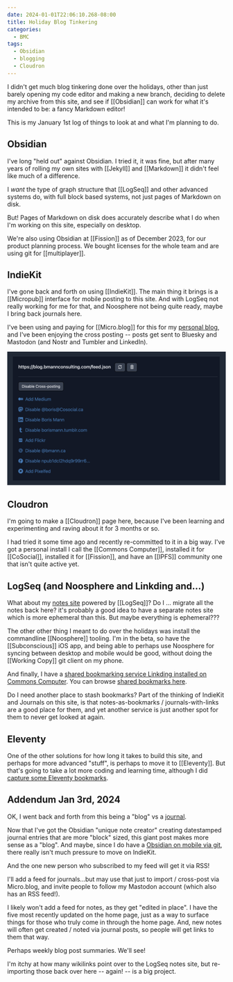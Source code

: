 ```yaml
---
date: 2024-01-01T22:06:10.268-08:00
title: Holiday Blog Tinkering
categories:
  - BMC
tags:
  - Obsidian
  - blogging
  - Cloudron
---
```

I didn't get much blog tinkering done over the holidays, other than just barely opening my code editor and making a new branch, deciding to delete my archive from this site, and see if [[Obsidian]] can work for what it's intended to be: a fancy Markdown editor!

This is my January 1st log of things to look at and what I'm planning to do.
## Obsidian
I've long "held out" against Obsidian. I tried it, it was fine, but after many years of rolling my own sites with [[Jekyll]] and [[Markdown]] it didn't feel like much of a difference.

I _want_ the type of graph structure that [[LogSeq]] and other advanced systems do, with full block based systems, not just pages of Markdown on disk.

But! Pages of Markdown on disk does accurately describe what I do when I'm working on this site, especially on desktop.

We're also using Obsidian at [[Fission]] as of December 2023, for our product planning process. We bought licenses for the whole team and are using git for [[multiplayer]].
## IndieKit

I've gone back and forth on using [[IndieKit]]. The main thing it brings is a [[Micropub]] interface for mobile posting to this site. And with LogSeq not really working for me for that, and Noosphere not being quite ready, maybe I bring back journals here.

I've been using and paying for [[Micro.blog]] for this for my [personal blog](https://blog.bmannconsulting.com), and I've been enjoying the cross posting -- posts get sent to Bluesky and Mastodon (and Nostr and Tumbler and LinkedIn).

![](/assets/microblog-cross-posting-screenshot.png)
## Cloudron
I'm going to make a [[Cloudron]] page here, because I've been learning and experimenting and raving about it for 3 months or so.

I had tried it some time ago and recently re-committed to it in a big way. I've got a personal install I call the [[Commons Computer]], installed it for [[CoSocial]], installed it for [[Fission]], and have an [[IPFS]] community one that isn't quite active yet.

## LogSeq (and Noosphere and Linkding and...)
What about my [notes site](https://notes.bmannconsulting.com) powered by [[LogSeq]]? Do I ... migrate all the notes back here? it's probably a good idea to have a separate notes site which is more ephemeral than this. But maybe everything is ephemeral???

The other other thing I meant to do over the holidays was install the commandline [[Noosphere]] tooling. I'm in the beta, so have the [[Subconscious]] iOS app, and being able to perhaps use Noosphere for syncing between desktop and mobile would be good, without doing the [[Working Copy]] git client on my phone.

And finally, I have a [shared bookmarking service Linkding installed on Commons Computer](https://commonscomputer.com/t/linkding-installed/25). You can browse [shared bookmarks here](https://links.commonscomputer.com/bookmarks/shared).

Do I need another place to stash bookmarks? Part of the thinking of IndieKit and Journals on this site, is that notes-as-bookmarks / journals-with-links are a good place for them, and yet another service is just another spot for them to never get looked at again.
## Eleventy
One of the other solutions for how long it takes to build this site, and perhaps for more advanced "stuff", is perhaps to move it to [[Eleventy]]. But that's going to take a lot more coding and learning time, although I did [capture some Eleventy bookmarks](https://links.commonscomputer.com/bookmarks/shared?q=%23eleventy).

## Addendum Jan 3rd, 2024

OK, I went back and forth from this being a "blog" vs a [journal](/journal/).

Now that I've got the Obsidian "unique note creator" creating datestamped journal entries that are more "block" sized, this giant post makes more sense as a "blog". And maybe, since I do have a [Obsidian on mobile via git](https://bmannconsulting.com/journal/2024-01-02/), there really isn't much pressure to move on IndieKit.

And the one new person who subscribed to my feed will get it via RSS!

I'll add a feed for journals...but may use that just to import / cross-post via Micro.blog, and invite people to follow my Mastodon account (which also has an RSS feed!).

I likely won't add a feed for notes, as they get "edited in place". I have the five most recently updated on the home page, just as a way to surface things for those who truly come in through the home page. And, new notes will often get created / noted via journal posts, so people will get links to them that way.

Perhaps weekly blog post summaries. We'll see!

I'm itchy at how many wikilinks point over to the LogSeq notes site, but re-importing those back over here -- again! -- is a big project.

